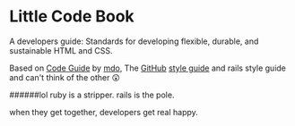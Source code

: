 Little Code Book
=================

A developers guide: Standards for developing flexible, durable, and sustainable HTML and CSS.



Based on [Code Guide](http://codeguide.co/) by [mdo](https://twitter.com/mdo), The [GitHub](http://github.com) [style guide](https://github.com/styleguide) and rails style guide and can't think of the other 😲 




######lol
ruby is a stripper.
rails is the pole.

when they get together, developers get real happy.

